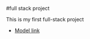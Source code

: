 #full stack project

This is my first full-stack project
- [Model link](https://app.eraser.io/workspace/YtPqZ1VogxGy1jzIDkzj)
